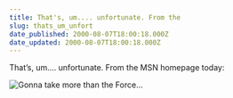 ```yaml
---
title: That's, um.... unfortunate. From the
slug: thats_um_unfort
date_published: 2000-08-07T18:00:18.000Z
date_updated: 2000-08-07T18:00:18.000Z
---
```


That’s, um…. unfortunate. From the MSN homepage today:

![Gonna take more than the Force...](/images/obiwan.gif)

